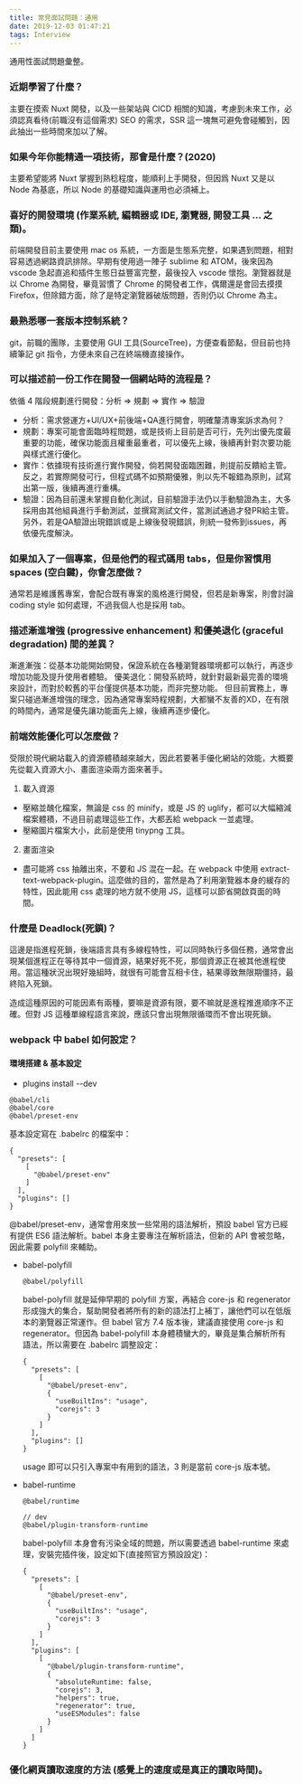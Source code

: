 ```yaml
---
title: 常見面試問題：通用
date: 2019-12-03 01:47:21
tags: Interview
---
```

通用性面試問題彙整。
<!--more-->
###  近期學習了什麼？
主要在摸索 Nuxt 開發，以及一些架站與 CICD 相關的知識，考慮到未來工作，必須認真看待(前職沒有這個需求) SEO 的需求，SSR 這一塊無可避免會碰觸到，因此抽出一些時間來加以了解。

### 如果今年你能精通一項技術，那會是什麼？(2020) 
主要希望能將 Nuxt 掌握到熟稔程度，能順利上手開發，但因爲 Nuxt 又是以 Node 為基底，所以 Node 的基礎知識與運用也必須補上。

### 喜好的開發環境 (作業系統, 編輯器或 IDE, 瀏覽器, 開發工具 … 之類)。
前端開發目前主要使用 mac os 系統，一方面是生態系完整，如果遇到問題，相對容易透過網路資訊排除。早期有使用過一陣子 sublime 和 ATOM，後來因為 vscode 急起直追和插件生態日益豐富完整，最後投入 vscode 懷抱。瀏覽器就是以 Chrome 為開發，畢竟習慣了 Chrome 的開發者工作，偶爾還是會回去摸摸 Firefox，但除錯方面，除了是特定瀏覽器破版問題，否則仍以 Chrome 為主。

### 最熟悉哪一套版本控制系統？ 
git，前職的團隊，主要使用 GUI 工具(SourceTree)，方便查看節點，但目前也持續筆記 git 指令，方便未來自己在終端機直接操作。

### 可以描述前一份工作在開發一個網站時的流程是？
依循 4 階段規劃進行開發：分析 => 規劃 => 實作 => 驗證
  - 分析：需求營運方+UI/UX+前後端+QA進行開會，明確釐清專案訴求為何？
  - 規劃：專案可能會面臨時程問題，或是技術上目前是否可行，先列出優先度最重要的功能，確保功能面且權重最重者，可以優先上線，後續再針對次要功能與樣式進行優化。
  - 實作：依據現有技術進行實作開發，倘若開發面臨困難，則提前反饋給主管。反之，若實際開發可行，但程式碼不如預期優雅，則以先不報錯為原則，試寫出第一版，後續再進行重構。
  - 驗證：因為目前還未掌握自動化測試，目前驗證手法仍以手動驗證為主，大多採用由其他組員進行手動測試，並撰寫測試文件，當測試通過才發PR給主管。另外，若是QA驗證出現錯誤或是上線後發現錯誤，則統一發佈到issues，再依優先度解決。

### 如果加入了一個專案，但是他們的程式碼用 tabs，但是你習慣用spaces (空白鍵)，你會怎麼做？
通常若是維護舊專案，會配合既有專案的風格進行開發，但若是新專案，則會討論 coding style 如何處理，不過我個人也是採用 tab。

### 描述漸進增強 (progressive enhancement) 和優美退化 (graceful degradation) 間的差異？
漸進漸強：從基本功能開始開發，保證系統在各種瀏覽器環境都可以執行，再逐步增加功能及提升使用者體驗。
優美退化：開發系統時，就針對最新最完善的環境來設計，而對於較舊的平台僅提供基本功能，而非完整功能。
但目前實務上，專案只碰過漸進增強的理念，因為通常專案時程規劃，大都蠻不友善的XD，在有限的時間內，通常是優先讓功能面先上線，後續再逐步優化。

### 前端效能優化可以怎麼做？
受限於現代網站載入的資源體積越來越大，因此若要著手優化網站的效能，大概要先從載入資源大小、畫面渲染兩方面來著手。
1. 載入資源
  - 壓縮並醜化檔案，無論是 css 的 minify，或是 JS 的 uglify，都可以大幅縮減檔案體積，不過目前處理這些工作，大都丟給 webpack 一並處理。
  - 壓縮圖片檔案大小，此前是使用 tinypng 工具。

2. 畫面渲染
  - 盡可能將 css 抽離出來，不要和 JS 混在一起。在 webpack 中使用 extract-text-webpack-plugin。這麼做的目的，當然是為了利用瀏覽器本身的緩存的特性，因此能用 css 處理的地方就不使用 JS，這樣可以節省開啟頁面的時間。

### 什麼是 Deadlock(死鎖)？
這邊是指進程死鎖，後端語言具有多線程特性，可以同時執行多個任務，通常會出現某個進程正在等待其中一個資源，結果好死不死，那個資源正在被其他進程使用。當這種狀況出現好幾組時，就很有可能會互相卡住，結果導致無限期僵持，最終陷入死鎖。

造成這種原因的可能因素有兩種，要嘛是資源有限，要不嘛就是進程推進順序不正確。但對 JS 這種單線程語言來說，應該只會出現無限循環而不會出現死鎖。

### webpack 中 babel 如何設定？
#### 環境搭建 & 基本設定
- plugins install --dev
```
@babel/cli
@babel/core
@babel/preset-env
```
基本設定寫在 .babelrc 的檔案中：
```
{
  "presets": [
    [
      "@babel/preset-env"
    ]
  ],
  "plugins": []
}
```
@babel/preset-env，通常會用來放一些常用的語法解析，預設 babel 官方已經有提供 ES6 語法解析。babel 本身主要專注在解析語法，但新的 API 會被忽略，因此需要 polyfill 來輔助。

- babel-polyfill
  ```
  @babel/polyfill
  ```
  babel-polyfill 就是延伸早期的 polyfill 方案，再結合 core-js 和 regenerator 形成強大的集合，幫助開發者將所有的新的語法打上補丁，讓他們可以在低版本的瀏覽器正常運作。但 babel 官方 7.4 版本後，建議直接使用 core-js 和 regenerator。但因為 babel-polyfill 本身體積蠻大的，畢竟是集合解析所有語法，所以需要在 .babelrc 調整設定：
  ```
  {
    "presets": [
      [
        "@babel/preset-env",
        {
          "useBuiltIns": "usage",
          "corejs": 3
        }
      ]
    ],
    "plugins": []
  }
  ```
  usage 即可以只引入專案中有用到的語法，3 則是當前 core-js 版本號。

- babel-runtime
  ```
  @babel/runtime

  // dev
  @babel/plugin-transform-runtime
  ```
  babel-polyfill 本身會有污染全域的問題，所以需要透過 babel-runtime 來處理，安裝完插件後，設定如下(直接照官方預設設定)：
  ```
  {
    "presets": [
      [
        "@babel/preset-env",
        {
          "useBuiltIns": "usage",
          "corejs": 3
        }
      ]
    ],
    "plugins": [
      [
        "@babel/plugin-transform-runtime",
        {
          "absoluteRuntime: false,
          "corejs": 3,
          "helpers": true,
          "regenerator": true,
          "useESModules": false
        }
      ]
    ]
  }
  ```

### 優化網頁讀取速度的方法 (感覺上的速度或是真正的讀取時間)。

